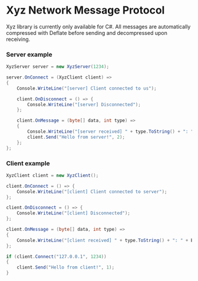 # Xyz Network Message Protocol
Xyz library is currently only available for C#. All messages are automatically compressed with Deflate before sending and decompressed upon receiving.

### Server example
```csharp
XyzServer server = new XyzServer(1234);

server.OnConnect = (XyzClient client) =>
{
    Console.WriteLine("[server] Client connected to us");

    client.OnDisconnect = () => {
        Console.WriteLine("[server] Disconnected");
    };

    client.OnMessage = (byte[] data, int type) =>
    {
        Console.WriteLine("[server received] " + type.ToString() + ": " + Encoding.UTF8.GetString(data));
        client.Send("Hello from server!", 2);
    };
};
```

### Client example
```csharp
XyzClient client = new XyzClient();

client.OnConnect = () => {
    Console.WriteLine("[client] Client connected to server");
};

client.OnDisconnect = () => {
    Console.WriteLine("[client] Disconnected");
};

client.OnMessage = (byte[] data, int type) =>
{
    Console.WriteLine("[client received] " + type.ToString() + ": " + Encoding.UTF8.GetString(data));
};

if (client.Connect("127.0.0.1", 1234))
{
    client.Send("Hello from client!", 1);
}
```
